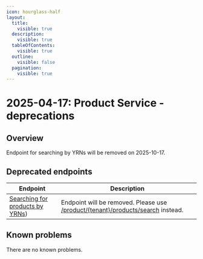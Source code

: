 ```yaml
---
icon: hourglass-half
layout:
  title:
    visible: true
  description:
    visible: true
  tableOfContents:
    visible: true
  outline:
    visible: false
  pagination:
    visible: true
---
```


# 2025-04-17: Product Service - deprecations

## Overview

Endpoint for searching by YRNs will be removed on 2025-10-17.

## Deprecated endpoints

| Endpoint                                                                                        | Description                                                                                                                                                                               |
|-------------------------------------------------------------------------------------------------|-------------------------------------------------------------------------------------------------------------------------------------------------------------------------------------------|
| [Searching for products by YRNs](https://developer.emporix.io/api-references/api-guides/products-labels-and-brands/product-service/api-reference/products#post-product-tenant-search))  | Endpoint will be removed. Please use [/product/{tenant}/products/search](https://developer.emporix.io/api-references/api-guides/products-labels-and-brands/product-service/api-reference/products#post-product-tenant-products-search) instead.                              |

## Known problems

There are no known problems.